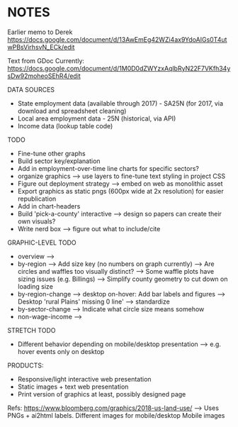 # NOTES

Earlier memo to Derek
https://docs.google.com/document/d/13AwEmEg42WZi4ax9YdoAIGs0T4utwPBsVirhsvN_ECk/edit

Text from GDoc
Currently: https://docs.google.com/document/d/1M0D0dZWYzxAqlbRyN22F7VKfh34ysDw92moheoSEhR4/edit

DATA SOURCES
- State employment data (available through 2017) - SA25N (for 2017, via download and spreadsheet cleaning)
- Local area employment data - 25N (historical, via API)
- Income data (lookup table code)

TODO
- Fine-tune other graphs
- Build sector key/explanation
- Add in employment-over-time line charts for specific sectors?
- organize graphics --> use layers to fine-tune text styling in project CSS
- Figure out deployment strategy --> embed on web as monolithic asset
- Export graphics as static pngs (600px wide at 2x resolution) for easier republication
- Add in chart-headers
- Build 'pick-a-county' interactive --> design so papers can create their own visuals?  
- Write nerd box --> figure out what to include/cite


GRAPHIC-LEVEL TODO
- overview 
    -->
- by-region
    --> Add size key (no numbers on graph currently)
    --> Are circles and waffles too visually distinct?
    --> Some waffle plots have sizing issues (e.g. Billings)
    --> Simplify county geometry to cut down on loading size
- by-region-change
    --> desktop on-hover: Add bar labels and figures
    --> Desktop 'rural Plains' missing 0 line' --> standardize
- by-sector-change
    --> Indicate what circle size means somehow
- non-wage-income
    --> 

STRETCH TODO
- Different behavior depending on mobile/desktop presentation --> e.g. hover events only on desktop

PRODUCTS:
- Responsive/light interactive web presentation
- Static images + text web presentation
- Print version of graphics at least, possibly designed page


Refs:
https://www.bloomberg.com/graphics/2018-us-land-use/
--> Uses PNGs + ai2html labels. Different images for mobile/desktop
Mobile images 

